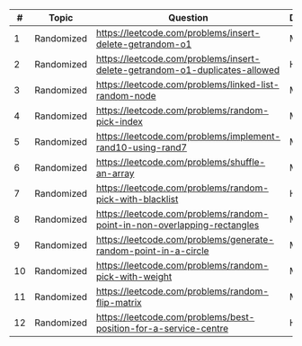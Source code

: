 | #  | Topic      | Question                                                                    | Difficulty |
|----|------------|-----------------------------------------------------------------------------|------------|
| 1  | Randomized | https://leetcode.com/problems/insert-delete-getrandom-o1                    | Medium     |
| 2  | Randomized | https://leetcode.com/problems/insert-delete-getrandom-o1-duplicates-allowed | Hard       |
| 3  | Randomized | https://leetcode.com/problems/linked-list-random-node                       | Medium     |
| 4  | Randomized | https://leetcode.com/problems/random-pick-index                             | Medium     |
| 5  | Randomized | https://leetcode.com/problems/implement-rand10-using-rand7                  | Medium     |
| 6  | Randomized | https://leetcode.com/problems/shuffle-an-array                              | Medium     |
| 7  | Randomized | https://leetcode.com/problems/random-pick-with-blacklist                    | Hard       |
| 8  | Randomized | https://leetcode.com/problems/random-point-in-non-overlapping-rectangles    | Medium     |
| 9  | Randomized | https://leetcode.com/problems/generate-random-point-in-a-circle             | Medium     |
| 10 | Randomized | https://leetcode.com/problems/random-pick-with-weight                       | Medium     |
| 11 | Randomized | https://leetcode.com/problems/random-flip-matrix                            | Medium     |
| 12 | Randomized | https://leetcode.com/problems/best-position-for-a-service-centre            | Hard       |
